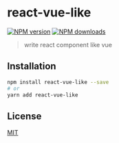 # react-vue-like


[![NPM version](https://img.shields.io/npm/v/react-vue-like.svg?style=flat)](https://npmjs.com/package/react-vue-like)
[![NPM downloads](https://img.shields.io/npm/dm/react-vue-like.svg?style=flat)](https://npmjs.com/package/react-vue-like)

> write react component like vue

## Installation

```bash
npm install react-vue-like --save
# or
yarn add react-vue-like
```

## License

[MIT](./LICENSE)
